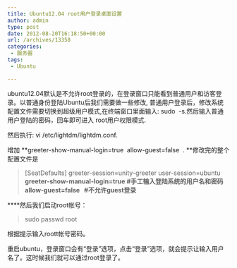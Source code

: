 ```yaml
---
title: Ubuntu12.04 root用户登录桌面设置
author: admin
type: post
date: 2012-08-20T16:18:50+00:00
url: /archives/13358
categories:
 - 服务器
tags:
 - Ubuntu

---
```

ubuntu12.04默认是不允许root登录的，在登录窗口只能看到普通用户和访客登录。以普通身份登陆Ubuntu后我们需要做一些修改,
普通用户登录后，修改系统配置文件需要切换到超级用户模式,在终端窗口里面输入: sudo  -s.然后输入普通用户登陆的密码，回车即可进入 root用户权限模式.

然后执行: vi /etc/lightdm/lightdm.conf.

增加 **greeter-show-manual-login=true  allow-guest=false  . **修改完的整个配置文件是

> [SeatDefaults]
> greeter-session=unity-greeter
> user-session=ubuntu
> **greeter-show-manual-login=true #手工输入登陆系统的用户名和密码
> allow-guest=false   #不允许guest登录**

****然后我们启动root帐号：

> sudo passwd root

根据提示输入roott帐号密码。

重启ubuntu，登录窗口会有“登录”选项，点击“登录”选项，就会提示让输入用户名了。这时候我们就可以通过root登录了。